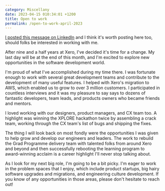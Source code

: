 ```yaml
---
category: Miscellany
date: 2023-04-15 010:34:01 +1200
title: Open to work
permalink: /open-to-work-april-2023
---
```


[I posted this message on LinkedIn](https://www.linkedin.com/posts/jmahoney_opentowork-activity-7051473411914567682-Ymwm?utm_source=share&utm_medium=member_desktop) and I think it's worth posting here too, should folks be interested in working with me.

After nine and a half years at Xero, I've decided it's time for a change. My last day will be at the end of this month, and I'm excited to explore new opportunities in the software development world.

I'm proud of what I've accomplished during my time there. I was fortunate enough to work with several great development teams and contribute to the development of many useful features. I helped with Xero's migration to AWS, which enabled us to grow to over 3 million customers. I participated in countless interviews and it was my pleasure to say says to dozens of fantastic developers, team leads, and products owners who became friends and mentors.

I loved working with our designers, product managers, and CX team too. A highlight was winning the XPLORE hackathon twice by assembling a crack team, working through the CX team's list of bugs and shipping the fixes.

The thing I will look back on most fondly were the opportunities I was given to help grow and develop our engineers and leaders. The work to rebuild the Grad Programme delivery team with talented folks from around Xero and beyond and then successfully rebooting the learning program to award-winning acclaim is a career highlight I'll never stop talking about.

As I look for my next big role, I'm going to be a bit picky. I'm eager to work in the problem spaces that I enjoy, which include product startups, big hairy software upgrades and migrations, and engineering culture development. If you know of any opportunities in those areas, please don't hesitate to reach out!